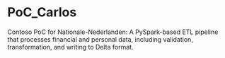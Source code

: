# PoC_Carlos
Contoso PoC for Nationale-Nederlanden: A PySpark-based ETL pipeline that processes financial and personal data, including validation, transformation, and writing to Delta format. 
